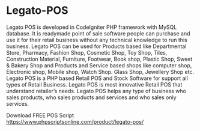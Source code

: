 # Legato-POS

Legato POS is developed in CodeIgniter PHP framework with MySQL database. It is readymade point of sale software people can purchase and use it for their retail business without any technical knowledge to run this business. Legato POS can be used for Products based like Departmental Store, Pharmacy, Fashion Shop, Cosmetic Shop, Toy Shop, Tiles, Construction Material, Furniture, Footwear, Book shop, Plastic Shop, Sweet &amp; Bakery Shop and Products and Service based shops like computer shop, Electronic shop, Mobile shop, Watch Shop. Glass Shop, Jewellery Shop etc. Legato POS is a PHP based Retail POS and Stock Software for support all types of Retail Business. Legato POS is most innovative Retail POS that understand retailer’s needs. Legato POS helps any type of business who sales products, who sales products and services and who sales only services.

Download FREE POS Script
https://www.phpscriptsonline.com/product/legato-pos/

